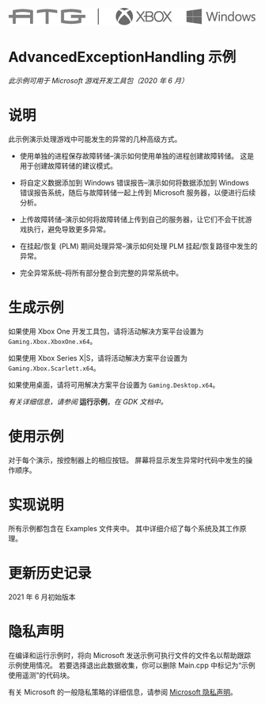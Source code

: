 ![](./media/image1.png)

# AdvancedExceptionHandling 示例

*此示例可用于 Microsoft 游戏开发工具包（2020 年 6 月）*

# 说明

此示例演示处理游戏中可能发生的异常的几种高级方式。

- 使用单独的进程保存故障转储&ndash;演示如何使用单独的进程创建故障转储。 这是用于创建故障转储的建议模式。

- 将自定义数据添加到 Windows 错误报告&ndash;演示如何将数据添加到 Windows 错误报告系统，随后与故障转储一起上传到 Microsoft 服务器，以便进行后续分析。

- 上传故障转储&ndash;演示如何将故障转储上传到自己的服务器，让它们不会干扰游戏执行，避免导致更多异常。

- 在挂起/恢复 (PLM) 期间处理异常&ndash;演示如何处理 PLM 挂起/恢复路径中发生的异常。

- 完全异常系统&ndash;将所有部分整合到完整的异常系统中。

# 生成示例

如果使用 Xbox One 开发工具包，请将活动解决方案平台设置为 `Gaming.Xbox.XboxOne.x64`。

如果使用 Xbox Series X|S，请将活动解决方案平台设置为 `Gaming.Xbox.Scarlett.x64`。

如果使用桌面，请将可用解决方案平台设置为 `Gaming.Desktop.x64`。

*有关详细信息，请参阅* __运行示例__，*在 GDK 文档中。*

# 使用示例

对于每个演示，按控制器上的相应按钮。 屏幕将显示发生异常时代码中发生的操作顺序。

# 实现说明

所有示例都包含在 Examples 文件夹中。 其中详细介绍了每个系统及其工作原理。

# 更新历史记录

2021 年 6 月初始版本

# 隐私声明

在编译和运行示例时，将向 Microsoft 发送示例可执行文件的文件名以帮助跟踪示例使用情况。 若要选择退出此数据收集，你可以删除 Main.cpp 中标记为&ldquo;示例使用遥测&rdquo;的代码块。

有关 Microsoft 的一般隐私策略的详细信息，请参阅 [Microsoft 隐私声明](https://privacy.microsoft.com/en-us/privacystatement/)。



